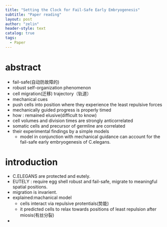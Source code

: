 ```yaml
---
title: "Setting the Clock for Fail-Safe Early Embryogenesis"
subtitle: "Paper reading"
layout: post
author: "zelin"
header-style: text
catalog: true
tags:
  - Paper
---
```


# abstract

* fail-safe(自动防故障的)
* robust self-organization phenomenon
* cell migration(迁移) trajectory（轨道）
* mechanical cues
* push cells into position where they experience the least repulsive forces
* mechanically guided progress is properly timed
* how : remained elusive(difficult to know)
* cell volumes and division times are strongly anticorrelated 
* somatic cells and precursor of germline are correlated
* their experimental findings by a simple models
  * model in conjunction with mechanical guidance can account for the fail-safe early embryogenesis of C.elegans.

# introduction

* C.ELEGANS are protected and eutely.
* EUTELY : require egg shell robust and fail-safe, migrate to meaningful spatial positions.
* migration is invarient.
* explained:machanical model
  * cells interact via repulsive protentials(势能)
  * it predicted cells to relax towards positions of least repulsion after miosis(有丝分裂)
* 